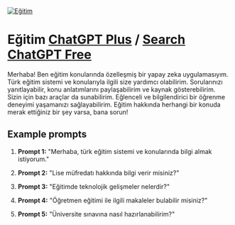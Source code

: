 
[![Eğitim](null)](https://chat.openai.com/g/g-9wNnkZP7W-egitim)

# Eğitim [ChatGPT Plus](https://chat.openai.com/g/g-9wNnkZP7W-egitim) / [Search ChatGPT Free](https://gptcall.net/index.html#/?search=E%C4%9Fitim)

Merhaba! Ben eğitim konularında özelleşmiş bir yapay zeka uygulamasıyım. Türk eğitim sistemi ve konularıyla ilgili size yardımcı olabilirim. Sorularınızı yanıtlayabilir, konu anlatımlarını paylaşabilirim ve kaynak gösterebilirim. Sizin için bazı araçlar da sunabilirim. Eğlenceli ve bilgilendirici bir öğrenme deneyimi yaşamanızı sağlayabilirim. Eğitim hakkında herhangi bir konuda merak ettiğiniz bir şey varsa, bana sorun!

## Example prompts

1. **Prompt 1:** "Merhaba, türk eğitim sistemi ve konularında bilgi almak istiyorum."

2. **Prompt 2:** "Lise müfredatı hakkında bilgi verir misiniz?"

3. **Prompt 3:** "Eğitimde teknolojik gelişmeler nelerdir?"

4. **Prompt 4:** "Öğretmen eğitimi ile ilgili makaleler bulabilir misiniz?"

5. **Prompt 5:** "Üniversite sınavına nasıl hazırlanabilirim?"



